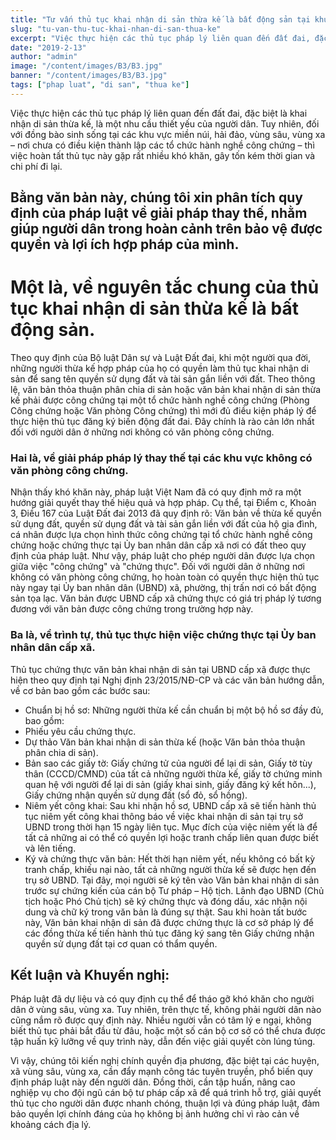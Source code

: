 ```yaml
---
title: "Tư vấn thủ tục khai nhận di sản thừa kế là bất động sản tại khu vực không có tổ chức hành nghề công chứng."
slug: "tu-van-thu-tuc-khai-nhan-di-san-thua-ke"
excerpt: "Việc thực hiện các thủ tục pháp lý liên quan đến đất đai, đặc biệt là khai nhận di sản thừa kế, là một nhu cầu thiết yếu của người dân."
date: "2019-2-13"
author: "admin"
image: "/content/images/B3/B3.jpg"
banner: "/content/images/B3/B3.jpg"
tags: ["phap luat", "di san", "thua ke"]
---
```



Việc thực hiện các thủ tục pháp lý liên quan đến đất đai, đặc biệt là khai nhận di sản thừa kế, là một nhu cầu thiết yếu của người dân. Tuy nhiên, đối với đồng bào sinh sống tại các khu vực miền núi, hải đảo, vùng sâu, vùng xa – nơi chưa có điều kiện thành lập các tổ chức hành nghề công chứng – thì việc hoàn tất thủ tục này gặp rất nhiều khó khăn, gây tốn kém thời gian và chi phí đi lại.

## Bằng văn bản này, chúng tôi xin phân tích quy định của pháp luật về giải pháp thay thế, nhằm giúp người dân trong hoàn cảnh trên bảo vệ được quyền và lợi ích hợp pháp của mình.

# Một là, về nguyên tắc chung của thủ tục khai nhận di sản thừa kế là bất động sản.
Theo quy định của Bộ luật Dân sự và Luật Đất đai, khi một người qua đời, những người thừa kế hợp pháp của họ có quyền làm thủ tục khai nhận di sản để sang tên quyền sử dụng đất và tài sản gắn liền với đất. Theo thông lệ, văn bản thỏa thuận phân chia di sản hoặc văn bản khai nhận di sản thừa kế phải được công chứng tại một tổ chức hành nghề công chứng (Phòng Công chứng hoặc Văn phòng Công chứng) thì mới đủ điều kiện pháp lý để thực hiện thủ tục đăng ký biến động đất đai. Đây chính là rào cản lớn nhất đối với người dân ở những nơi không có văn phòng công chứng.

### Hai là, về giải pháp pháp lý thay thế tại các khu vực không có văn phòng công chứng.
Nhận thấy khó khăn này, pháp luật Việt Nam đã có quy định mở ra một hướng giải quyết thay thế hiệu quả và hợp pháp. Cụ thể, tại Điểm c, Khoản 3, Điều 167 của Luật Đất đai 2013 đã quy định rõ:
Văn bản về thừa kế quyền sử dụng đất, quyền sử dụng đất và tài sản gắn liền với đất của hộ gia đình, cá nhân được lựa chọn hình thức công chứng tại tổ chức hành nghề công chứng hoặc chứng thực tại Ủy ban nhân dân cấp xã nơi có đất theo quy định của pháp luật.
Như vậy, pháp luật cho phép người dân được lựa chọn giữa việc "công chứng" và "chứng thực". Đối với người dân ở những nơi không có văn phòng công chứng, họ hoàn toàn có quyền thực hiện thủ tục này ngay tại Ủy ban nhân dân (UBND) xã, phường, thị trấn nơi có bất động sản tọa lạc. Văn bản được UBND cấp xã chứng thực có giá trị pháp lý tương đương với văn bản được công chứng trong trường hợp này.

### Ba là, về trình tự, thủ tục thực hiện việc chứng thực tại Ủy ban nhân dân cấp xã.
Thủ tục chứng thực văn bản khai nhận di sản tại UBND cấp xã được thực hiện theo quy định tại Nghị định 23/2015/NĐ-CP và các văn bản hướng dẫn, về cơ bản bao gồm các bước sau:
- Chuẩn bị hồ sơ: Những người thừa kế cần chuẩn bị một bộ hồ sơ đầy đủ, bao gồm:
- Phiếu yêu cầu chứng thực.
- Dự thảo Văn bản khai nhận di sản thừa kế (hoặc Văn bản thỏa thuận phân chia di sản).
- Bản sao các giấy tờ: Giấy chứng tử của người để lại di sản, Giấy tờ tùy thân (CCCD/CMND) của tất cả những người thừa kế, giấy tờ chứng minh quan hệ với người để lại di sản (giấy khai sinh, giấy đăng ký kết hôn...), Giấy chứng nhận quyền sử dụng đất (sổ đỏ, sổ hồng).
- Niêm yết công khai: Sau khi nhận hồ sơ, UBND cấp xã sẽ tiến hành thủ tục niêm yết công khai thông báo về việc khai nhận di sản tại trụ sở UBND trong thời hạn 15 ngày liên tục. Mục đích của việc niêm yết là để tất cả những ai có thể có quyền lợi hoặc tranh chấp liên quan được biết và lên tiếng.
- Ký và chứng thực văn bản: Hết thời hạn niêm yết, nếu không có bất kỳ tranh chấp, khiếu nại nào, tất cả những người thừa kế sẽ được hẹn đến trụ sở UBND. Tại đây, mọi người sẽ ký tên vào Văn bản khai nhận di sản trước sự chứng kiến của cán bộ Tư pháp – Hộ tịch. Lãnh đạo UBND (Chủ tịch hoặc Phó Chủ tịch) sẽ ký chứng thực và đóng dấu, xác nhận nội dung và chữ ký trong văn bản là đúng sự thật.
Sau khi hoàn tất bước này, Văn bản khai nhận di sản đã được chứng thực là cơ sở pháp lý để các đồng thừa kế tiến hành thủ tục đăng ký sang tên Giấy chứng nhận quyền sử dụng đất tại cơ quan có thẩm quyền.
## Kết luận và Khuyến nghị:
Pháp luật đã dự liệu và có quy định cụ thể để tháo gỡ khó khăn cho người dân ở vùng sâu, vùng xa. Tuy nhiên, trên thực tế, không phải người dân nào cũng nắm rõ được quy định này. Nhiều người vẫn có tâm lý e ngại, không biết thủ tục phải bắt đầu từ đâu, hoặc một số cán bộ cơ sở có thể chưa được tập huấn kỹ lưỡng về quy trình này, dẫn đến việc giải quyết còn lúng túng.

Vì vậy, chúng tôi kiến nghị chính quyền địa phương, đặc biệt tại các huyện, xã vùng sâu, vùng xa, cần đẩy mạnh công tác tuyên truyền, phổ biến quy định pháp luật này đến người dân. Đồng thời, cần tập huấn, nâng cao nghiệp vụ cho đội ngũ cán bộ tư pháp cấp xã để quá trình hỗ trợ, giải quyết thủ tục cho người dân được nhanh chóng, thuận lợi và đúng pháp luật, đảm bảo quyền lợi chính đáng của họ không bị ảnh hưởng chỉ vì rào cản về khoảng cách địa lý.
